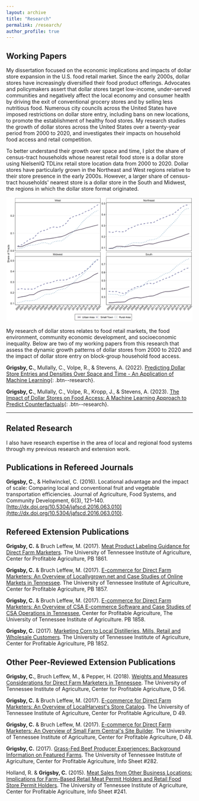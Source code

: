 ```yaml
---
layout: archive
title: "Research"
permalink: /research/
author_profile: true
---
```


## Working Papers

My dissertation focused on the economic implications and impacts of dollar store expansion in the U.S. food retail market. Since the early 2000s, dollar stores have increasingly diversified their food product offerings. Advocates and policymakers assert that dollar stores target low-income, under-served communities and negatively affect the local economy and consumer health by driving the exit of conventional grocery stores and by selling less nutritious food. Numerous city councils across the United States have imposed restrictions on dollar store entry, including bans on new locations, to promote the establishment of healthy food stores. My research studies the growth of dollar stores across the United States over a twenty-year period from 2000 to 2020, and investigates their impacts on household food access and retail competition. 

To better understand their growth over space and time, I plot the share of census-tract households whose nearest retail food store is a dollar store using NielsenIQ TDLinx retail store location data from 2000 to 2020. Dollar stores have particularly grown in the Northeast and West regions relative to their store presence in the early 2000s. However, a larger share of census-tract households' nearest store is a dollar store in the South and Midwest, the regions in which the dollar store format originated. 

<div style="text-align: center;">
<img src="/images/figure_share_of_tracts_nearest_to_ds.png" alt="Share of Census Tracts whose Nearest Store is a Dollar Store" width="800">
</div>

My research of dollar stores relates to food retail markets, the food environment, community economic development, and socioeconomic inequality. Below are two of my working papers from this research that assess the dynamic growth patterns of dollar stores from 2000 to 2020 and the impact of dollar store entry on block-group household food access.

**Grigsby, C.**, Mullally, C., Volpe, R., & Stevens, A. (2022). [Predicting Dollar Store Entries and Densities Over Space and Time - An Application of Machine Learning](/files/papers/predicting_dollar_store_entries_and_densities_over_space_and_time.pdf){: .btn--research}.

**Grigsby, C.**, Mullally, C., Volpe, R., Kropp, J., & Stevens, A. (2023). [The Impact of Dollar Stores on Food Access: A Machine Learning Approach to Predict Counterfactuals](/files/papers/dollar_stores_and_food_access.pdf){: .btn--research}.

--- 

## Related Research

I also have research expertise in the area of local and regional food systems through my previous research and extension work. 

## Publications in Refereed Journals

**Grigsby, C.**, & Hellwinckel, C. (2016). Locational advantage and the impact of scale: Comparing local and conventional fruit and vegetable transportation efficiencies. Journal of Agriculture, Food Systems, and Community Development, 6(3), 121–140. [http://dx.doi.org/10.5304/jafscd.2016.063.010](http://dx.doi.org/10.5304/jafscd.2016.063.010).


## Refereed Extension Publications 

**Grigsby, C.** & Bruch Leffew, M. (2017). [Meat Product Labeling Guidance for Direct Farm Marketers](https://utia.tennessee.edu/publications/wp-content/uploads/sites/269/2023/10/PB1861.pdf). The University of Tennessee Institute of Agriculture, Center for Profitable Agriculture, PB 1861.

**Grigsby, C.** & Bruch Leffew, M. (2017). [E-commerce for Direct Farm Marketers: An Overview of Locallygrown.net and Case Studies of Online Markets in Tennessee](https://utia.tennessee.edu/publications/wp-content/uploads/sites/269/2023/10/PB1857.pdf). The University of Tennessee Institute of Agriculture, Center for Profitable Agriculture, PB 1857.

**Grigsby, C.** & Bruch Leffew, M. (2017). [E-commerce for Direct Farm Marketers: An Overview of CSA E-commerce Software and Case Studies of CSA Operations in Tennessee](https://utia.tennessee.edu/publications/wp-content/uploads/sites/269/2023/10/PB1858.pdf), Center for Profitable Agriculture, The University of Tennessee Institute of Agriculture. PB 1858.

**Grigsby, C.** (2017). [Marketing Corn to Local Distilleries, Mills, Retail and Wholesale Customers](https://utia.tennessee.edu/publications/wp-content/uploads/sites/269/2023/10/PB1852.pdf). The University of Tennessee Institute of Agriculture, Center for Profitable Agriculture, PB 1852.

## Other Peer-Reviewed Extension Publications

**Grigsby, C.**, Bruch Leffew, M., & Pepper, H. (2018). [Weights and Measures Considerations for Direct Farm Marketers in Tennessee](https://utia.tennessee.edu/publications/wp-content/uploads/sites/269/2023/10/D56.pdf). The University of Tennessee Institute of Agriculture, Center for Profitable Agriculture, D 56.

**Grigsby, C.** & Bruch Leffew, M. (2017). [E-commerce for Direct Farm Marketers: An Overview of LocalHarvest's Store Catalog](https://utia.tennessee.edu/publications/wp-content/uploads/sites/269/2023/10/D49.pdf). The University of Tennessee Institute of Agriculture, Center for Profitable Agriculture, D 49.

**Grigsby, C.** & Bruch Leffew, M. (2017). [E-commerce for Direct Farm Marketers: An Overview of Small Farm Central's Site Builder](https://utia.tennessee.edu/publications/wp-content/uploads/sites/269/2023/10/D48.pdf). The University of Tennessee Institute of Agriculture, Center for Profitable Agriculture, D 48.

**Grigsby, C.** (2017). [Grass-Fed Beef Producer Experiences: Background Information on Featured Farms](https://utia.tennessee.edu/cpa/wp-content/uploads/sites/106/2020/10/CPA282.pdf). The University of Tennessee Institute of Agriculture, Center for Profitable Agriculture, Info Sheet #282.

Holland, R. & **Grigsby, C.** (2015). [Meat Sales from Other Business Locations: Implications for Farm-Based Retail Meat Permit Holders and Retail Food Store Permit Holders](https://utia.tennessee.edu/cpa/wp-content/uploads/sites/106/2020/10/CPA241.pdf). The University of Tennessee Institute of Agriculture, Center for Profitable Agriculture, Info Sheet #241.




